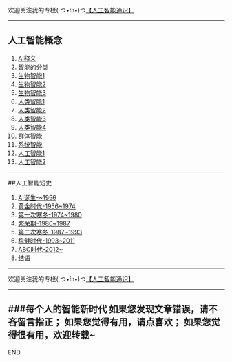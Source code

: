 欢迎关注我的专栏( つ•̀ω•́)つ[【人工智能通识】](https://www.jianshu.com/c/e9a7b7b7024d)

---
## 人工智能概念
1. [AI释义](https://www.jianshu.com/p/7b2f058130ee)
1. [智能的分类](https://www.jianshu.com/p/5d944214fed0)
1. [生物智能1](https://www.jianshu.com/p/1980fd8bb2d4)
1. [生物智能2](https://www.jianshu.com/p/afa2dbc57f46)
1. [生物智能3](https://www.jianshu.com/p/64cb81157565)
1. [人类智能1](https://www.jianshu.com/p/a1ba0df5ad24)
1. [人类智能2](https://www.jianshu.com/p/a164a8f827ff)
1. [人类智能3](https://www.jianshu.com/p/d1e11e8a64ec)
1. [人类智能4](https://www.jianshu.com/p/e38eecb82293)
1. [群体智能](https://www.jianshu.com/p/396c34e7ce39)
1. [系统智能](https://www.jianshu.com/p/9fa9154c7a0d)
1. [人工智能1](https://www.jianshu.com/p/ad96f2234d8f)
1. [人工智能2](https://www.jianshu.com/p/cd8fbecf8c5c)

---
##人工智能短史

1. [AI诞生-~1956](https://www.jianshu.com/p/4a0c352bcc75)
1. [黄金时代-1956~1974](https://www.jianshu.com/p/6e5bf993ee95)
1. [第一次寒冬-1974~1980](https://www.jianshu.com/p/39d343f89cf8)
1. [繁荣期-1980~1987](https://www.jianshu.com/p/3b4442db9fc1)
1. [第二次寒冬-1987~1993](https://www.jianshu.com/p/8ffe05c649a0)
1. [稳健时代-1993~2011](https://www.jianshu.com/p/ded7e8dc221d)
1. [ABC时代-2012~](https://www.jianshu.com/p/1f560f02333a)
1. [结语](https://www.jianshu.com/p/e31eba5dfa24)






---
欢迎关注我的专栏( つ•̀ω•́)つ[【人工智能通识】](https://www.jianshu.com/c/e9a7b7b7024d)


---
###每个人的智能新时代
如果您发现文章错误，请不吝留言指正；
如果您觉得有用，请点喜欢；
如果您觉得很有用，欢迎转载~
---
END